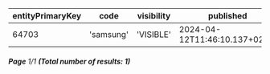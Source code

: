 | entityPrimaryKey | code      | visibility | published                     | changed                   | status   | order |
| ---------------- | --------- | ---------- | ----------------------------- | ------------------------- | -------- | ----- |
| 64703            | 'samsung' | 'VISIBLE'  | 2024-04-12T11:46:10.137+02:00 | 2024-02-25T14:35:38+01:00 | 'ACTIVE' | ⎆     |

###### **Page** 1/1 **(Total number of results: 1)**